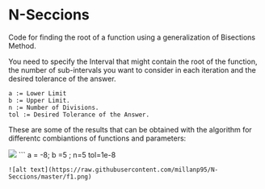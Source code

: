 # N-Seccions
Code for finding the root of a function using a generalization of Bisections Method.

You need to specify the Interval that might contain the root of the function, the number of sub-intervals you want to consider in each iteration and the desired tolerance of the answer. 

```
a := Lower Limit 
b := Upper Limit. 
n := Number of Divisions. 
tol := Desired Tolerance of the Answer. 
```

These are some of the results that can be obtained with the algorithm for differentc combiantions of functions and parameters: 

<img src="https://latex.codecogs.com/svg.latex?\Large&space;f(x)=(x-3)(x+6)" />
```
a = -8; b =5 ; n=5  tol=1e-8

```
![alt text](https://raw.githubusercontent.com/millanp95/N-Seccions/master/f1.png)
